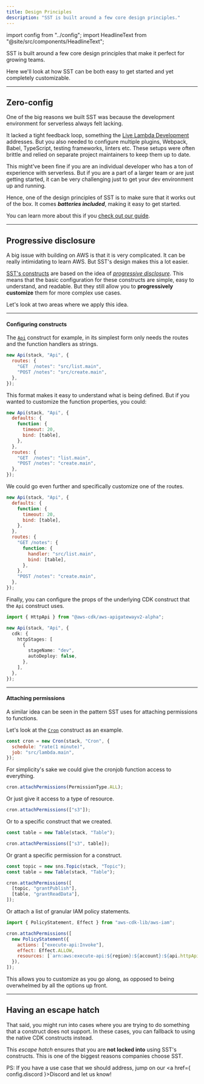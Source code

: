 ```yaml
---
title: Design Principles
description: "SST is built around a few core design principles."
---
```


import config from "../config";
import HeadlineText from "@site/src/components/HeadlineText";

<HeadlineText>

SST is built around a few core design principles that make it perfect for growing teams.

</HeadlineText>

Here we'll look at how SST can be both easy to get started and yet completely customizable.

---

## Zero-config

One of the big reasons we built SST was because the development environment for serverless always felt lacking.

It lacked a tight feedback loop, something the [Live Lambda Development](live-lambda-development.md) addresses. But you also needed to configure multiple plugins, Webpack, Babel, TypeScript, testing frameworks, linters etc. These setups were often brittle and relied on separate project maintainers to keep them up to date.

This might've been fine if you are an individual developer who has a ton of experience with serverless. But if you are a part of a larger team or are just getting started, it can be very challenging just to get your dev environment up and running.

Hence, one of the design principles of SST is to make sure that it works out of the box. It comes _**batteries included**_, making it easy to get started.

You can learn more about this if you <a href={config.guide}>check out our guide</a>.

---

## Progressive disclosure

A big issue with building on AWS is that it is very complicated. It can be really intimidating to learn AWS. But SST's design makes this a lot easier.

[SST's constructs](constructs/index.md) are based on the idea of [_progressive disclosure_](https://en.wikipedia.org/wiki/Progressive_disclosure). This means that the basic configuration for these constructs are simple, easy to understand, and readable. But they still allow you to **progressively customize** them for more complex use cases.

Let's look at two areas where we apply this idea.

---

#### Configuring constructs

The [`Api`](constructs/Api.md) construct for example, in its simplest form only needs the routes and the function handlers as strings.

```js
new Api(stack, "Api", {
  routes: {
    "GET  /notes": "src/list.main",
    "POST /notes": "src/create.main",
  },
});
```

This format makes it easy to understand what is being defined. But if you wanted to customize the function properties, you could:

```js {2-7}
new Api(stack, "Api", {
  defaults: {
    function: {
      timeout: 20,
      bind: [table],
    },
  },
  routes: {
    "GET  /notes": "list.main",
    "POST /notes": "create.main",
  },
});
```

We could go even further and specifically customize one of the routes.

```js {9-14}
new Api(stack, "Api", {
  defaults: {
    function: {
      timeout: 20,
      bind: [table],
    },
  },
  routes: {
    "GET /notes": {
      function: {
        handler: "src/list.main",
        bind: [table],
      },
    },
    "POST /notes": "create.main",
  },
});
```

Finally, you can configure the props of the underlying CDK construct that the `Api` construct uses.

```ts {4-11}
import { HttpApi } from "@aws-cdk/aws-apigatewayv2-alpha";

new Api(stack, "Api", {
  cdk: {
    httpStages: [
      {
        stageName: "dev",
        autoDeploy: false,
      },
    ],
  },
});
```

---

#### Attaching permissions

A similar idea can be seen in the pattern SST uses for attaching permissions to functions.

Let's look at the [`Cron`](constructs/Cron.md) construct as an example.

```js
const cron = new Cron(stack, "Cron", {
  schedule: "rate(1 minute)",
  job: "src/lambda.main",
});
```

For simplicity's sake we could give the cronjob function access to everything.

```js
cron.attachPermissions(PermissionType.ALL);
```

Or just give it access to a type of resource.

```js
cron.attachPermissions(["s3"]);
```

Or to a specific construct that we created.

```js {3}
const table = new Table(stack, "Table");

cron.attachPermissions(["s3", table]);
```

Or grant a specific permission for a construct.

```js {4-7}
const topic = new sns.Topic(stack, "Topic");
const table = new Table(stack, "Table");

cron.attachPermissions([
  [topic, "grantPublish"],
  [table, "grantReadData"],
]);
```

Or attach a list of granular IAM policy statements.

```js {4-8}
import { PolicyStatement, Effect } from "aws-cdk-lib/aws-iam";

cron.attachPermissions([
  new PolicyStatement({
    actions: ["execute-api:Invoke"],
    effect: Effect.ALLOW,
    resources: [`arn:aws:execute-api:${region}:${account}:${api.httpApiId}/*`],
  }),
]);
```

This allows you to customize as you go along, as opposed to being overwhelmed by all the options up front.

---

## Having an escape hatch

That said, you might run into cases where you are trying to do something that a construct does not support. In these cases, you can fallback to using the native CDK constructs instead.

This _escape hatch_ ensures that you are **not locked into** using SST's constructs. This is one of the biggest reasons companies choose SST.

PS: If you have a use case that we should address, jump on our <a href={ config.discord }>Discord</a> and let us know!
